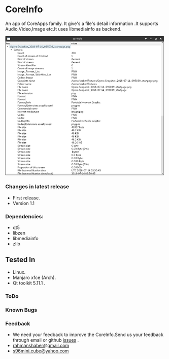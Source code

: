 # CoreInfo
An app of CoreApps family. It give's a file's detail information .It supports Audio,Video,Image etc.It uses libmediainfo as backend.

<img src="CoreInfo.png" width="500">

### Changes in latest release
* First release.
* Version 1.1


### Dependencies:
* qt5
* libzen
* libmediainfo
* zlib

## Tested In
* Linux.
* Manjaro xfce (Arch).
* Qt toolkit 5.11.1 .

### ToDo

### Known Bugs

### Feedback
* We need your feedback to improve the CoreInfo.Send us your feedback through email or github [issues](https://github.com/rahmanshaber/coreinfo/issues "Title") .
* rahmanshaber@gmail.com
* s96mini.cube@yahoo.com
